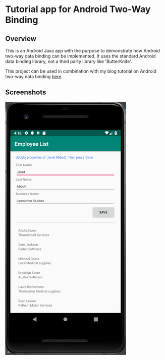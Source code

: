 # Tutorial app for Android Two-Way Binding
## Overview
This is an Android Java app with the purpose to demonstrate how Android two-way data binding can be implemented.
It uses the standard Android data binding library, not a third party library like 'ButterKnife'.

This project can be used in combination with my blog tutorial on Android two-way data binding
[here](https://www.google.com)


## Screenshots
![Phone Main Menu](screenshots/data_binding_ss_1.png?raw=true "Data Binding Screenshot")
